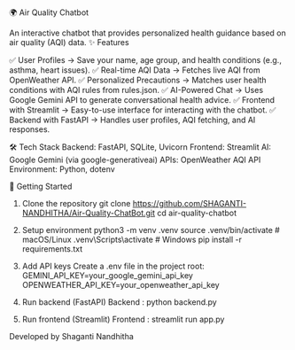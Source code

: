 🌍 Air Quality Chatbot

An interactive chatbot that provides personalized health guidance based on air quality (AQI) data.
✨ Features

✅ User Profiles → Save your name, age group, and health conditions (e.g., asthma, heart issues).
✅ Real-time AQI Data → Fetches live AQI from OpenWeather API.
✅ Personalized Precautions → Matches user health conditions with AQI rules from rules.json.
✅ AI-Powered Chat → Uses Google Gemini API to generate conversational health advice.
✅ Frontend with Streamlit → Easy-to-use interface for interacting with the chatbot.
✅ Backend with FastAPI → Handles user profiles, AQI fetching, and AI responses.

🛠️ Tech Stack
Backend: FastAPI, SQLite, Uvicorn
Frontend: Streamlit
AI: Google Gemini (via google-generativeai)
APIs: OpenWeather AQI API
Environment: Python, dotenv

🚀 Getting Started

1. Clone the repository
git clone https://github.com/SHAGANTI-NANDHITHA/Air-Quality-ChatBot.git
cd air-quality-chatbot

2. Setup environment
python3 -m venv .venv
source .venv/bin/activate   # macOS/Linux
.venv\Scripts\activate      # Windows
pip install -r requirements.txt

3. Add API keys
Create a .env file in the project root:
GEMINI_API_KEY=your_google_gemini_api_key
OPENWEATHER_API_KEY=your_openweather_api_key

4. Run backend (FastAPI)
Backend : python backend.py 

5. Run frontend (Streamlit)
Frontend : streamlit run app.py

Developed by Shaganti Nandhitha

